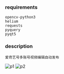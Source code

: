 ### requirements
    opencv-python3
    helium
    requests
    pyquery
    pyqt5

### description
    爱奇艺号多账号视频编辑自动发布
![p1](http://github.com/FreeHe/FreeSC/p1.png)
![p2](http://github.com/FreeHe/FreeSC/p2.png)